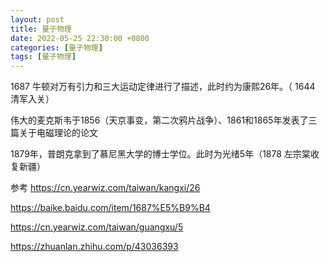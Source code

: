 ```yaml
---
layout: post
title: 量子物理
date: 2022-05-25 22:30:00 +0800
categories: [量子物理]
tags: [量子物理]
---
```

1687 牛顿对万有引力和三大运动定律进行了描述，此时约为康熙26年。（ 1644 清军入关）

伟大的麦克斯韦于1856（天京事变，第二次鸦片战争）、1861和1865年发表了三篇关于电磁理论的论文

1879年，普朗克拿到了慕尼黑大学的博士学位。此时为光绪5年（1878 左宗棠收复新疆）

参考
https://cn.yearwiz.com/taiwan/kangxi/26

https://baike.baidu.com/item/1687%E5%B9%B4

https://cn.yearwiz.com/taiwan/guangxu/5

https://zhuanlan.zhihu.com/p/43036393